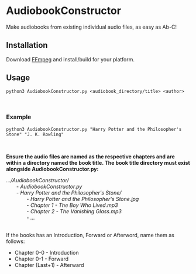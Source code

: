 # AudiobookConstructor
Make audiobooks from existing individual audio files, as easy as Ab-C!


## Installation
Download [FFmpeg](https://ffmpeg.org) and install/build for your platform.


## Usage

`python3 AudiobookConstructor.py <audiobook_directory/title> <author>`

<br>

### Example

`python3 AudiobookConstructor.py "Harry Potter and the Philosopher's Stone" "J. K. Rowling"`

<br>

__Ensure the audio files are named as the respective chapters and are within a directory named the book title. The book title directory must exist alongside AudiobookConstructor.py:__

_.../AudiobookConstructor/_<br>
&emsp;&emsp;- _AudiobookConstructor.py_<br>
&emsp;&emsp;- _Harry Potter and the Philosopher's Stone/_<br>
&emsp;&emsp;&emsp;&emsp;- _Harry Potter and the Philosopher's Stone.jpg_<br>
&emsp;&emsp;&emsp;&emsp;- _Chapter 1 - The Boy Who Lived.mp3_<br>
&emsp;&emsp;&emsp;&emsp;- _Chapter 2 - The Vanishing Glass.mp3_<br>
&emsp;&emsp;&emsp;&emsp;- _..._<br>
<br>

If the books has an Introduction, Forward or Afterword, name them as follows:
* Chapter 0-0 - Introduction
* Chapter 0-1 - Forward
* Chapter (Last+1) - Afterward